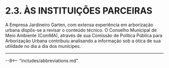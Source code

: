 # 2.3. **ÀS INSTITUIÇÕES PARCEIRAS**

A Empresa Jardineiro Garten, com extensa experiência em arborização urbana dispôs-se a revisar o conteúdo técnico. O Conselho Municipal de Meio Ambiente (ComMA), através de sua Comissão de Política Pública para Arborização Urbana contribuiu analisando a informação sob a ótica de sua utilidade no dia a dia dos munícipes.

---

--8<-- "includes/abbreviations.md"